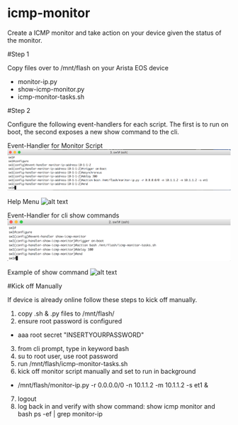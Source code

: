 # icmp-monitor

Create a ICMP monitor and take action on your device given the status of the monitor.

#Step 1

Copy files over to /mnt/flash on your Arista EOS device
 - monitor-ip.py
 - show-icmp-monitor.py
 - icmp-monitor-tasks.sh

#Step 2

Configure the following event-handlers for each script. The first is to run on boot, the second exposes a new show command to the cli.

Event-Handler for Monitor Script
![alt text](https://github.com/mtharpie/icmp-monitor/blob/master/pics/event-handler-script-2.png)

Help Menu
![alt text](https://github.com/mtharpie/icmp-monitor/blob/master/pics/help-menu.png)

Event-Handler for cli show commands
![alt text](https://github.com/mtharpie/icmp-monitor/blob/master/pics/event-handler-show-2.png)

Example of show command
![alt text](https://github.com/mtharpie/icmp-monitor/blob/master/pics/show-icmp-monitor.png)
   
#Kick off Manually

If device is already online follow these steps to kick off manually.

1. copy .sh & .py files to /mnt/flash/
2. ensure root password is configured
 - aaa root secret "INSERTYOURPASSWORD"
3. from cli prompt, type in keyword bash
4. su to root user, use root password
5. run /mnt/flash/icmp-monitor-tasks.sh
6. kick off monitor script manually and set to run in background
 - /mnt/flash/monitor-ip.py -r 0.0.0.0/0 -n 10.1.1.2 -m 10.1.1.2 -s et1 &
7. logout
8. log back in and verify with show command: show icmp monitor and bash ps -ef | grep monitor-ip


